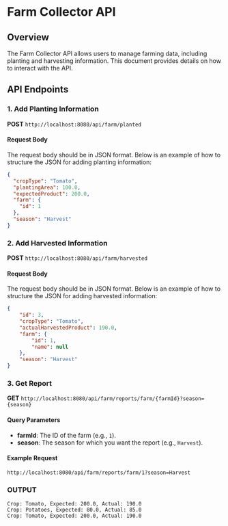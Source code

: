 # Farm Collector API

## Overview

The Farm Collector API allows users to manage farming data, including planting and harvesting information. This document provides details on how to interact with the API.

## API Endpoints

### 1. Add Planting Information

**POST** `http://localhost:8080/api/farm/planted`

#### Request Body

The request body should be in JSON format. Below is an example of how to structure the JSON for adding planting information:

```json
{
  "cropType": "Tomato",
  "plantingArea": 100.0,
  "expectedProduct": 200.0,
  "farm": {
    "id": 1
  },
  "season": "Harvest"
}
```

### 2. Add Harvested Information

**POST** `http://localhost:8080/api/farm/harvested`

#### Request Body

The request body should be in JSON format. Below is an example of how to structure the JSON for adding harvested information:

```json
{
    "id": 3,
    "cropType": "Tomato",
    "actualHarvestedProduct": 190.0,
    "farm": {
        "id": 1,
        "name": null
    },
    "season": "Harvest"
}
```

### 3. Get Report

**GET** `http://localhost:8080/api/farm/reports/farm/{farmId}?season={season}`

#### Query Parameters

- **farmId**: The ID of the farm (e.g., `1`).
- **season**: The season for which you want the report (e.g., `Harvest`).

#### Example Request

```plaintext
http://localhost:8080/api/farm/reports/farm/1?season=Harvest
```
### OUTPUT
```text
Crop: Tomato, Expected: 200.0, Actual: 190.0
Crop: Potatoes, Expected: 80.0, Actual: 85.0
Crop: Tomato, Expected: 200.0, Actual: 190.0
```